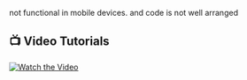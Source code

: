 not functional in mobile devices. and code is not well arranged
## 📺 Video Tutorials
[![Watch the Video](https://img.shields.io/badge/Watch-Tutorial-blue?style=flat&logo=YouTube)](https://youtube.com/playlist_link_here)  

